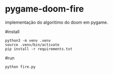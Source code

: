 # pygame-doom-fire
implementação do algoritimo do doom em pygame.

#install 
```
python3 -m venv .venv
source .venv/bin/activate
pip install -r requirements.txt
```

#run
```
python fire.py
```
